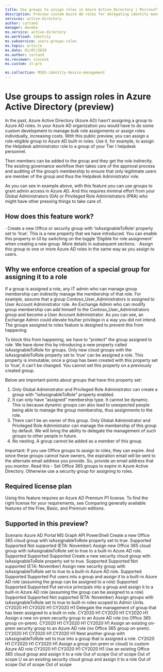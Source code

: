 ```yaml
---
title: Use groups to assign roles in Azure Active Directory | Microsoft Docs
description: Preview custom Azure AD roles for delegating identity management. Manage Azure roles in the Azure portal, PowerShell, or Graph API.
services: active-directory
author: curtand
manager: daveba
ms.service: active-directory
ms.workload: identity
ms.subservice: users-groups-roles
ms.topic: article
ms.date: 01/07/2020
ms.author: curtand
ms.reviewer: vincesm
ms.custom: it-pro

ms.collection: M365-identity-device-management
---
```


# Use groups to assign roles in Azure Active Directory (preview)

In the past, Azure Active Directory (Azure AD) hasn’t assigning a group to Azure AD roles. In your Azure AD organization you would have to do some custom development to manage bulk role assignments or assign roles individually, increasing costs. With this public preview, you can assign a role-eligible group to Azure AD built-in roles. Use it, for example, to assign the Helpdesk administrator role to a group of your Tier I helpdesk personnel.

Then members can be added to the group and they get the role indirectly. The existing governance workflow then takes care of the approval process and auditing of the group’s membership to ensure that only legitimate users are member of the group and thus the Helpdesk Administrator role.

As you can see in example above, with this feature you can use groups to grant admin access in Azure AD. And this requires minimal effort from your Global Administrators (GA) or Privileged Role Administrators (PRA) who might have other pressing things to take care of.

##  How does this feature work? 

· Create a new Office or security group with ‘isAssignableToRole’ property set to ‘true’. This is a new property that we have introduced. You can enable this property in UI by switching on the toggle ‘Eligible for role assignment’ when creating a new group. More details in subsequent sections.
· Assign this group to one or more Azure AD roles in the same way as you assign to users.

## Why we enforce creation of a special group for assigning it to a role

If a group is assigned a role, any IT admin who can manage group membership can indirectly manage the membership of that role. For example, assume that a group Contoso_User_Administrators is assigned to User Account Administrator role. An Exchange Admin who can modify group membership can add himself to the Contoso_User_Administrators group and become a User Account Administrator. As you can see, an Exchange Admin could elevate his/her privilege in a way you did not intend. The groups assigned to roles feature is designed to prevent this from happening.

To block this from happening, we have to "protect" the group assigned to role. We have done this by introducing a new property called isAssignableToRole for groups. Only new cloud groups with the isAssignableToRole property set to ‘true’ can be assigned a role. This property is immutable; once a 
group has been created with this property set to ‘true’, it can’t be changed. You cannot set this property on a previously created group. 

Below are important points about groups that have this property set: 
1. Only Global Administrator and Privileged Role Administrator can create a group with "isAssignableToRole" property enabled. 
1. It can only have “assigned” membership type. It cannot be dynamic. This is because dynamic groups can also lead to unexpected people being able to manage the group membership, thus assignments to the role. 
1. There can't be an owner of this group. Only Global Administrator and Privileged Role Administrator can manage the membership of this group by default. We will bring the ability to delegate the management of such groups to other people in future. 
1. No nesting. A group cannot be added as a member of this group. 

Important: If you use Office groups to assign to roles, they can expire. And since these groups cannot have owners, the expiration email will be sent to the alternate email address you provide. So, provide an email address that you monitor. Read this - Set Office 365 groups to expire in Azure Active Directory. Otherwise use a security group for assigning to roles. 

## Required license plan 

Using this feature requires an Azure AD Premium P1 license. To find the right license for your requirements, see Comparing generally available features of the Free, Basic, and Premium editions. 

## Supported in this preview?

Scenario Azure AD Portal MS Graph API PowerShell 
Create a new Office 365 cloud group with 
isAssignableToRole property set to true. Supported Supported Not supported (ETA: November) 
Assign new Office 365 cloud group with 
isAssignableToRole set to true to a built-in Azure AD 
role. Supported Supported Supported 
Create a new security cloud group with 
isAssignableToRole property set to true. Supported Supported Not supported (ETA: November) 
Assign new security group with isAssignableToRole 
set to true to a built-in Azure AD role. Supported Supported Supported 
Put users into a group and assign it to a built-in 
Azure AD role (assuming the group can be assigned 
to a role) Supported Supported Supported 
Put service principals into a group and assign it to a 
built-in Azure AD role (assuming the group can be 
assigned to a role) Supported Supported Not supported (ETA: November) 
Assign groups with isAssignableToRole set to true to 
built-in roles scoped to Admin Units. CY2020 H1 CY2020 H1 CY2020 H1 
Delegate the management of group that has been 
assigned to a built-in role. CY2020 H1 CY2020 H1 CY2020 H1 
Assign a new on-prem security group to an Azure AD role (no Office 365 group on-prem). CY2020 H1 CY2020 H1 CY2020 H1 
Assign an existing on-prem security group to an 
Azure AD role (no Office 365 group on-prem). CY2020 H1 CY2020 H1 CY2020 H1 
Nest another group with isAssignableToRole set to 
true into a group that is assigned a role. CY2020 H1 CY2020 H1 CY2020 H1 
Assign a group (on-prem or cloud) to custom Azure 
AD role CY2020 H1 CY2020 H1 CY2020 H1 
Use an existing Office 365 cloud group and assign it 
to a role Out of scope Out of scope Out of scope 
U
se an existing security cloud group and assign it to 
a role
Out of scope Out of scope Out of scope


